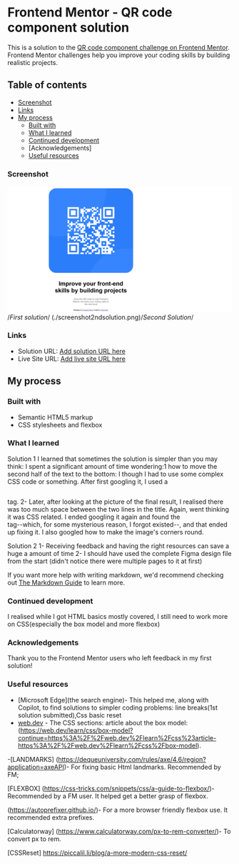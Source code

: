 # Frontend Mentor - QR code component solution

This is a solution to the [QR code component challenge on Frontend Mentor](https://www.frontendmentor.io/challenges/qr-code-component-iux_sIO_H). Frontend Mentor challenges help you improve your coding skills by building realistic projects. 

## Table of contents
  - [Screenshot](#screenshot)
  - [Links](#links)
- [My process](#my-process)
  - [Built with](#built-with)
  - [What I learned](#what-i-learned)
  - [Continued development](#continued-development)
  - [Acknowledgements]
  - [Useful resources](#useful-resources)


### Screenshot

![](./solutionscreenshot.png) /*First solution*/
(./screenshot2ndsolution.png)/*Second Solution*/ 

### Links

- Solution URL: [Add solution URL here](https://github.com/NeonCodes/Qrcodechallenge)
- Live Site URL: [Add live site URL here](https://qrcodechallenge-neoncodes.netlify.app)

## My process

### Built with

- Semantic HTML5 markup
- CSS stylesheets and flexbox


### What I learned
Solution 1
I learned that sometimes the solution is simpler than you may think:
 I spent a significant amount of time wondering:1 how to move the second half of the text to the bottom: I though I had to use some complex CSS code or something. After first googling it, I used a <pre></pre>tag.
2- Later, after looking at the picture of the final result, I realised there was too much space between the two lines in the title. Again, went thinking it was CSS related. I ended googling it again and found the <br> tag--which, for some mysterious reason, I forgot existed--, and that ended up fixing it.
I also googled how to make the image's corners round.

Solution 2
1- Receiving feedback and having the right resources can save a huge a amount of time
2- I should have used the complete Figma design file from the start (didn't notice there were multiple pages to it at first)


If you want more help with writing markdown, we'd recommend checking out [The Markdown Guide](https://www.markdownguide.org/) to learn more.


### Continued development
I realised while I got HTML basics mostly covered, I still need to work more on CSS(especially the box model and more flexbox)


### Acknowledgements
Thank you to the Frontend Mentor users who left feedback in my first solution!


### Useful resources

- [Microsoft Edge](the search engine)- This helped me, along with Copilot, to find solutions to simpler coding problems:  line breaks(1st solution submitted),Css basic reset
- [web.dev](https://www.web.dev) - The CSS sections: article about the box model:(https://web.dev/learn/css/box-model?continue=https%3A%2F%2Fweb.dev%2Flearn%2Fcss%23article-https%3A%2F%2Fweb.dev%2Flearn%2Fcss%2Fbox-model). 

-[LANDMARKS]
(https://dequeuniversity.com/rules/axe/4.6/region?application=axeAPI)- For fixing basic Html landmarks. Recommended by FM;

[FLEXBOX]
(https://css-tricks.com/snippets/css/a-guide-to-flexbox/)- Recommended by a FM user. It helped get a better grasp of flexbox. 

(https://autoprefixer.github.io/)- For a more browser friendly flexbox use. It recommended extra prefixes.

[Calculatorway]
(https://www.calculatorway.com/px-to-rem-converter/)- To convert px to rem.

[CSSReset]
https://piccalil.li/blog/a-more-modern-css-reset/